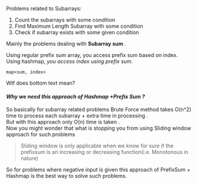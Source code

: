Problems related to Subarrays:

1. Count the subarrays with some condition
2. Find Maximum Length Subarray with some condition
3. Check if subarray exists with some given condition

Mainly the problems dealing with **Subarray sum** .

Using regular prefix sum array, you access prefix sum based on index.
Using hashmap, *you access index using prefix sum.*

`map<sum, index>`

Wtf does bottom text mean?
#### _Why we need this approach of Hashmap +Prefix Sum ?_

So basically for subarray related problems Brute Force method takes O(n^2) time to process each subarray + extra time in processing .  
But with this approach only O(n) time is taken .  
Now you might wonder that what is stopping you from using Sliding window approach for such problems

> Sliding window is only applicable when we know for sure if the prefixsum is an increasing or decreasing function(i.e. Monotonous in nature)

So for problems where negative input is given this approach of PrefixSum + Hashmap is the best way to solve such problems.

